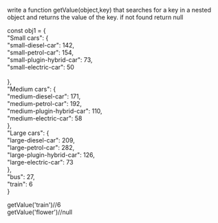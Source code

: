 write a function getValue(object,key) that searches for a key in a nested object and returns the value of the key. if not found return null<br>

const obj1 = {<br>
"Small cars": {<br>
"small-diesel-car": 142,<br>
"small-petrol-car": 154,<br>
"small-plugin-hybrid-car": 73,<br>
"small-electric-car": 50<br><br>
},<br>
"Medium cars": {<br>
"medium-diesel-car": 171,<br>
"medium-petrol-car": 192,<br>
"medium-plugin-hybrid-car": 110,<br>
"medium-electric-car": 58<br>
},<br>
"Large cars": {<br>
"large-diesel-car": 209,<br>
"large-petrol-car": 282,<br>
"large-plugin-hybrid-car": 126,<br>
"large-electric-car": 73<br>
},<br>
"bus": 27,<br>
"train": 6<br>
}<br>

getValue('train')//6<br>
getValue('flower')//null<br>
